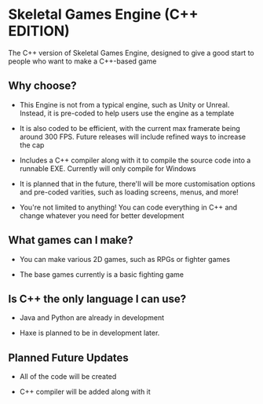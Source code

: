 # Skeletal Games Engine (C++ EDITION)
The C++ version of Skeletal Games Engine, designed to give a good start to people who want to make a C++-based game

## Why choose?
* This Engine is not from a typical engine, such as Unity or Unreal. Instead, it is pre-coded to help users use the engine as a template

* It is also coded to be efficient, with the current max framerate being around 300 FPS. Future releases will include refined ways to increase the cap

* Includes a C++ compiler along with it to compile the source code into a runnable EXE. Currently will only compile for Windows

* It is planned that in the future, there'll will be more customisation options and pre-coded varities, such as loading screens, menus, and more!

* You're not limited to anything! You can code everything in C++ and change whatever you need for better development

## What games can I make?
* You can make various 2D games, such as RPGs or fighter games

* The base games currently is a basic fighting game

## Is C++ the only language I can use?
* Java and Python are already in development

* Haxe is planned to be in development later.

## Planned Future Updates
* All of the code will be created

* C++ compiler will be added along with it
